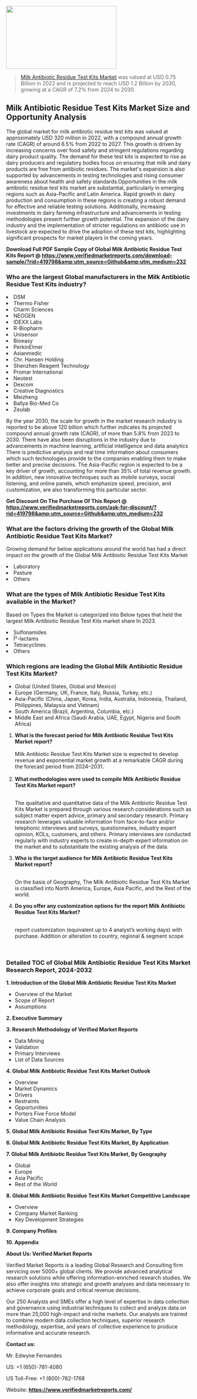 <img src="https://ffe5etoiles.com/wp-content/uploads/2024/12/MST1-300x171.png" alt="" width="300" height="171" class="alignnone size-medium wp-image-20088" /><blockquote><p><p><a href="https://www.verifiedmarketreports.com/download-sample/?rid=419798&utm_source=Github&utm_medium=232" target="_blank">Milk Antibiotic Residue Test Kits Market</a> was valued at USD 0.75 Billion in 2022 and is projected to reach USD 1.2 Billion by 2030, growing at a CAGR of 7.2% from 2024 to 2030.</p></blockquote><p><h2>Milk Antibiotic Residue Test Kits Market Size and Opportunity Analysis</h2>The global market for milk antibiotic residue test kits was valued at approximately USD 320 million in 2022, with a compound annual growth rate (CAGR) of around 6.5% from 2022 to 2027. This growth is driven by increasing concerns over food safety and stringent regulations regarding dairy product quality. The demand for these test kits is expected to rise as dairy producers and regulatory bodies focus on ensuring that milk and dairy products are free from antibiotic residues. The market's expansion is also supported by advancements in testing technologies and rising consumer awareness about health and safety standards.Opportunities in the milk antibiotic residue test kits market are substantial, particularly in emerging regions such as Asia-Pacific and Latin America. Rapid growth in dairy production and consumption in these regions is creating a robust demand for effective and reliable testing solutions. Additionally, increasing investments in dairy farming infrastructure and advancements in testing methodologies present further growth potential. The expansion of the dairy industry and the implementation of stricter regulations on antibiotic use in livestock are expected to drive the adoption of these test kits, highlighting significant prospects for market players in the coming years.</p><p class=""><strong>Download Full PDF Sample Copy of Global Milk Antibiotic Residue Test Kits Report @ <a href="https://www.verifiedmarketreports.com/download-sample/?rid=419798&amp;utm_source=Github&amp;utm_medium=232" target="_blank">https://www.verifiedmarketreports.com/download-sample/?rid=419798&amp;utm_source=Github&amp;utm_medium=232</a></strong></p><h3 id="" class="">Who are the largest Global manufacturers in the Milk Antibiotic Residue Test Kits industry?</h3><p><li>DSM</li><li> Thermo Fisher</li><li> Charm Sciences</li><li> NEOGEN</li><li> IDEXX Labs</li><li> R-Biopharm</li><li> Unisensor</li><li> Bioeasy</li><li> PerkinElmer</li><li> Asianmedic</li><li> Chr. Hansen Holding</li><li> Shenzhen Reagent Technology</li><li> Promar International</li><li> Neotest</li><li> Dexcom</li><li> Creative Diagnostics</li><li> Meizheng</li><li> Ballya Bio-Med Co</li><li> Zeulab</li></p><div class=""><div class="" dir="" data-message-author-role="" data-message-id="" data-message-model-slug=""><div class=""><div class=""><div class=""><div class="" dir="" data-message-author-role="" data-message-id="" data-message-model-slug=""><div class=""><div class=""><p>By the year 2030, the scale for growth in the market research industry is reported to be above 120 billion which further indicates its projected compound annual growth rate (CAGR), of more than 5.8% from 2023 to 2030. There have also been disruptions in the industry due to advancements in machine learning, artificial intelligence and data analytics There is predictive analysis and real time information about consumers which such technologies provide to the companies enabling them to make better and precise decisions. The Asia-Pacific region is expected to be a key driver of growth, accounting for more than 35% of total revenue growth. In addition, new innovative techniques such as mobile surveys, social listening, and online panels, which emphasize speed, precision, and customization, are also transforming this particular sector.</p><p><strong>Get Discount On The Purchase Of This Report @&nbsp; <a href="https://www.verifiedmarketreports.com/ask-for-discount/?rid=419798&amp;utm_source=Github&amp;utm_medium=232" target="_blank">https://www.verifiedmarketreports.com/ask-for-discount/?rid=419798&amp;utm_source=Github&amp;utm_medium=232</a></strong></p></div></div></div></div></div></div></div></div><h3 id="" class="">What are the factors driving the growth of the Global Milk Antibiotic Residue Test Kits Market?</h3><p id="" class="">Growing demand for below applications around the world has had a direct impact on the growth of the Global Milk Antibiotic Residue Test Kits Market</p><p id="" class=""><li>Laboratory</li><li> Pasture</li><li> Others</li></p><h3 id="" class="">What are the types of Milk Antibiotic Residue Test Kits available in the Market?</h3><p id="" class="">Based on Types the Market is categorized into Below types that held the largest Milk Antibiotic Residue Test Kits market share In 2023.</p><p id="" class=""><li>Sulfonamides</li><li> Î²-lactams</li><li> Tetracyclines</li><li> Others</li></p><h3 id="" class="">Which regions are leading the Global Milk Antibiotic Residue Test Kits Market?</h3><ul><li>Global (United States, Global and Mexico)</li><li>Europe (Germany, UK, France, Italy, Russia, Turkey, etc.)</li><li>Asia-Pacific (China, Japan, Korea, India, Australia, Indonesia, Thailand, Philippines, Malaysia and Vietnam)</li><li>South America (Brazil, Argentina, Columbia, etc.)</li><li>Middle East and Africa (Saudi Arabia, UAE, Egypt, Nigeria and South Africa)</li></ul><p><ol><li><strong>What is the forecast period for Milk Antibiotic Residue Test Kits Market report?<br /></strong><br /><span data-sheets-root="1" data-sheets-value="{&quot;1&quot;:2,&quot;2&quot;:&quot;XXXX size is expected to develop revenue and exponential market growth at a remarkable CAGR during the forecast period from 2024&ndash;2030.&quot;}" data-sheets-userformat="{&quot;2&quot;:12674,&quot;4&quot;:{&quot;1&quot;:2,&quot;2&quot;:16776960},&quot;10&quot;:2,&quot;11&quot;:0,&quot;15&quot;:&quot;Arial&quot;,&quot;16&quot;:12}">Milk Antibiotic Residue Test Kits Market size is expected to develop revenue and exponential market growth at a remarkable CAGR during the forecast period from 2024&ndash;2031.</span><br /><br /></li><li><strong>What methodologies were used to compile Milk Antibiotic Residue Test Kits Market report?<br /><br /></strong><p>The qualitative and quantitative data of the&nbsp;Milk Antibiotic Residue Test Kits Market is prepared through various research considerations such as subject matter expert advice, primary and secondary research. Primary research leverages valuable information from face-to-face and/or telephonic interviews and surveys, questionnaires, industry expert opinion, KOLs, customers, and others. Primary interviews are conducted regularly with industry experts to create in-depth expert information on the market and to substantiate the existing analysis of the data.&nbsp;</p></li><li><strong>Who is the target audience for Milk Antibiotic Residue Test Kits Market report?<br /><br /></strong><p>On the basis of Geography, The&nbsp;Milk Antibiotic Residue Test Kits Market is classified into North America, Europe, Asia Pacific, and the Rest of the world.</p></li><li><strong>Do you offer any customization options for the report Milk Antibiotic Residue Test Kits Market?<br /><br /></strong><p>report customization (equivalent up to 4 analyst&rsquo;s working days) with purchase. Addition or alteration to country, regional &amp; segment scope</p><p>&nbsp;</p></li></ol></p><h3 id="" class="">Detailed TOC of Global Milk Antibiotic Residue Test Kits Market Research Report, 2024-2032</h3><p id="" class=""><strong>1. Introduction of the Global Milk Antibiotic Residue Test Kits Market</strong></p><ul><li>Overview of the Market</li><li>Scope of Report</li><li>Assumptions</li></ul><p id="" class=""><strong>2. Executive Summary</strong></p><p id="" class=""><strong>3. Research Methodology of&nbsp;Verified Market Reports</strong></p><ul><li>Data Mining</li><li>Validation</li><li>Primary Interviews</li><li>List of Data Sources</li></ul><p id="" class=""><strong>4. Global Milk Antibiotic Residue Test Kits Market Outlook</strong></p><ul><li>Overview</li><li>Market Dynamics</li><li>Drivers</li><li>Restraints</li><li>Opportunities</li><li>Porters Five Force Model</li><li>Value Chain Analysis</li></ul><p id="" class=""><strong>5. Global Milk Antibiotic Residue Test Kits Market, By&nbsp;Type</strong></p><p id="" class=""><strong>6. Global Milk Antibiotic Residue Test Kits Market, By Application</strong></p><p id="" class=""><strong>7. Global Milk Antibiotic Residue Test Kits Market, By Geography</strong></p><ul><li>Global</li><li>Europe</li><li>Asia Pacific</li><li>Rest of the World</li></ul><p id="" class=""><strong>8. Global Milk Antibiotic Residue Test Kits Market Competitive Landscape</strong></p><ul><li>Overview</li><li>Company Market Ranking</li><li>Key Development Strategies</li></ul><p id="" class=""><strong>9. Company Profiles</strong></p><p id="" class=""><strong>10. Appendix</strong></p><p id="" class=""><strong>About Us: Verified Market Reports</strong></p><p id="" class="">Verified Market Reports is a leading Global Research and Consulting firm servicing over 5000+ global clients. We provide advanced analytical research solutions while offering information-enriched research studies. We also offer insights into strategic and growth analyses and data necessary to achieve corporate goals and critical revenue decisions.</p><p id="" class="">Our 250 Analysts and SMEs offer a high level of expertise in data collection and governance using industrial techniques to collect and analyze data on more than 25,000 high-impact and niche markets. Our analysts are trained to combine modern data collection techniques, superior research methodology, expertise, and years of collective experience to produce informative and accurate research.</p><p id="" class=""><strong>Contact us:</strong></p><p id="" class="">Mr. Edwyne Fernandes</p><p id="" class="">US: +1 (650)-781-4080</p><p id="" class="">US Toll-Free: +1 (800)-782-1768</p><p id="" class="">Website: <a target="" data-test-app-aware-link=""><strong>https://www.verifiedmarketreports.com/</strong></a></p>

